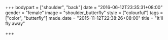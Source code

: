 +++
bodypart = ["shoulder", "back"]
date = "2016-06-12T23:35:31+08:00"
gender = "female"
image = "shoulder_butterfly"
style = ["colourful"]
tags = ["color", "butterfly"]
made_date = "2015-11-12T22:38:26+08:00"
title = "It'll fly away"

+++

